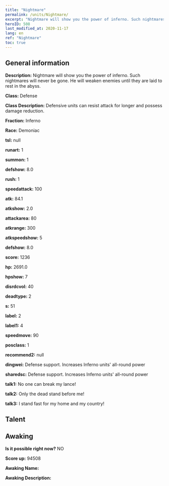 ```yaml
---
title: "Nightmare"
permalink: /units/Nightmare/
excerpt: "Nightmare will show you the power of inferno. Such nightmares will never be gone. He will weaken enemies until they are laid to rest in the abyss."
heroID: 508
last_modified_at: 2020-11-17
lang: en
ref: "Nightmare"
toc: true
---
```

## General information
 **Description:** Nightmare will show you the power of inferno. Such nightmares will never be gone. He will weaken enemies until they are laid to rest in the abyss.

 **Class:** Defense

 **Class Description:** Defensive units can resist attack for longer and possess damage reduction.

 **Fraction:** Inferno

 **Race:** Demoniac

 **tsl:** null

 **runart:** 1

 **summon:** 1

 **defshow:** 8.0

 **rush:** 1

 **speedattack:** 100

 **atk:** 84.1

 **atkshow:** 2.0

 **attackarea:** 80

 **atkrange:** 300

 **atkspeedshow:** 5

 **defshow:** 8.0

 **score:** 1236

 **hp:** 2691.0

 **hpshow:** 7

 **disrdcvol:** 40

 **deadtype:** 2

 **s:** 51

 **label:** 2

 **label1:** 4

 **speedmove:** 90

 **posclass:** 1

 **recommend2:** null

 **dingwei:** Defense support. Increases Inferno units' all-round power

 **sharedsc:** Defense support. Increases Inferno units' all-round power

 **talk1:** No one can break my lance!

 **talk2:** Only the dead stand before me!

 **talk3:** I stand fast for my home and my country!

## Talent
## Awaking
 **Is it possible right now?** NO

 **Score up:** 94508

 **Awaking Name:** 

 **Awaking Description:** 

